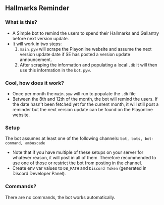 ## Hallmarks Reminder

### What is this?
- A Simple bot to remind the users to spend their Hallmarks and Gallantry before next version update.
- It will work in two steps:
  1. `main.pyw` will scrape the Playonline website and assume the next version update date if SE has posted a version update announcement.
  2. After scraping the information and populating a local `.db` it will then use this information in the `bot.pyw`. 

### Cool, how does it work?
- Once per month the `main.pyw` will run to populate the `.db` file
- Between the 8th and 12th of the month, the bot will remind the users. If the date hasn't been fetched yet for the current month, it will still post a reminder but the next version update can be found on the Playonline website.

### Setup
The bot assumes at least one of the following channels:
`bot, bots, bot-command, ambuscade`
- Note that if you have multiple of these setups on your server for whatever reason, it will post in all of them. Therefore recommended to use one of those or restrict the bot from posting in the channel.
- Create env var values to `DB_PATH` and `Discord Token` (generated in Discord Developer Panel).

### Commands?
There are no commands, the bot works automatically. 
